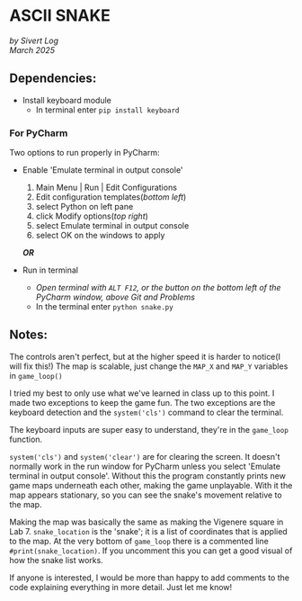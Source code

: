 # ASCII SNAKE
*by Sivert Log  
March 2025*


## Dependencies:
- Install keyboard module
    - In terminal enter `pip install keyboard`

### For PyCharm
Two options to run properly in PyCharm:
- Enable 'Emulate terminal in output console'  
  1) Main Menu | Run | Edit Configurations
  2) Edit configuration templates(*bottom left*)
  3) select Python on left pane
  4) click Modify options(*top right*)
  5) select Emulate terminal in output console
  6) select OK on the windows to apply  

  ***OR***
- Run in terminal
  - *Open terminal with `ALT F12`, or the button on the
bottom left of the PyCharm window, above Git and Problems*
  - In the terminal enter `python snake.py`

## Notes:
The controls aren't perfect, but at the higher speed
it is harder to notice(I will fix this!) The map is scalable, just change
the `MAP_X` and `MAP_Y` variables in `game_loop()`

I tried my best to only use what we've learned in class
up to this point. I made two exceptions to keep the
game fun. The two exceptions are the keyboard detection
and the `system('cls')` command to clear the terminal.

The keyboard inputs are super easy to understand,
they're in the `game_loop` function.

`system('cls')` and `system('clear')` are for
clearing the screen. It doesn't normally work
in the run window for PyCharm unless you select
'Emulate terminal in output console'. Without this
the program constantly prints new game maps underneath
each other, making the game unplayable. With it
the map appears stationary, so you can
see the snake's movement relative to the map.

Making the map was basically the same as making
the Vigenere square in Lab 7. `snake_location` is
the 'snake'; it is a list of coordinates that is applied
to the map. At the very bottom of `game_loop` there
is a commented line `#print(snake_location)`. If you
uncomment this you can get a good visual of how the
snake list works.

If anyone is interested, I would be more than happy
to add comments to the code explaining everything in
more detail. Just let me know!